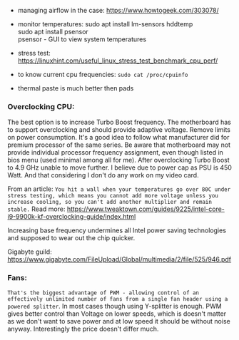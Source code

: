 * managing airflow in the case:
https://www.howtogeek.com/303078/

* monitor temperatures:
sudo apt install lm-sensors hddtemp    
sudo apt install psensor  
psensor - GUI to view system temperatures  

* stress test:
https://linuxhint.com/useful_linux_stress_test_benchmark_cpu_perf/

* to know current cpu frequencies:
```sudo cat /proc/cpuinfo```

* thermal paste is much better then pads

### Overclocking CPU:
The best option is to increase Turbo Boost frequency. 
The motherboard has to support overclocking and should provide 
adaptive voltage. Remove limits on power consumption.
It's a good idea to follow what manufacturer did for premium processor 
of the same series.
Be aware that motherboard may not provide individual processor frequency assignment,
even though listed in bios menu (used minimal among all for me).
After overclocking Turbo Boost to 4.9 GHz unable to move further. I believe due to 
power cap as PSU is 450 Watt. And that considering I don't do any work on my video card.

From an article: `You hit a wall when your temperatures go over 80C under stress testing, which means you cannot add more voltage unless you increase cooling, so you can't add another multiplier and remain stable.`
Read more: https://www.tweaktown.com/guides/9225/intel-core-i9-9900k-kf-overclocking-guide/index.html

Increasing base frequency undermines all Intel power saving technologies and supposed to wear out the chip quicker. 

Gigabyte guild: https://www.gigabyte.com/FileUpload/Global/multimedia/2/file/525/946.pdf

### Fans: 
`That's the biggest advantage of PWM - allowing control of an effectively unlimited number of fans from a single fan header using a powered splitter`. In most cases though using Y-splitter is enough. PWM gives better control than Voltage on lower speeds, which is doesn't matter as we don't want to save power and at low speed it should be without noise anyway.
Interestingly the price doesn't differ much.
